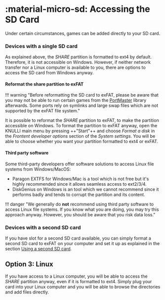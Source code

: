 # :material-micro-sd: Accessing the SD Card

Under certain circumstances, games can be added directly to your SD card.

### Devices with a single SD card

As explained above, the *SHARE* partition is formatted to ext4 by default. Therefore, it is not accessible on Windows. However, if neither network transfer nor a Linux computer is available to you, there are options to access the SD card from Windows anyway.

#### Reformat the share partition to exFAT

!!! warning "Before reformatting the SD card to exFAT, please be aware that you may not be able to run certain games from the [PortMaster](../../systems/portmaster) library afterwards. Some ports rely on symlinks and large swap files which are not supported by the exFAT file system."

It is possible to reformat the *SHARE* partition to exFAT, to make the partition accessible on Windows. To format the partition to exFAT anyway, open the KNULLI main menu by pressing ++"Start"++ and choose *Format a disk* in the *Frontent developer options* section of the *System settings*. You will be able to choose whether you want your partition formatted to ext4 or exFAT.

#### Third party software

Some third-party developers offer software solutions to access Linux file systems from Windows/MacOS:

* Paragon EXTFS for Windows/Mac is a tool which is not free but it's highly recommended since it allows seamless access to ext2/3/4.
* DiskGenius on Windows is an tool which we cannot recommend since it performs badly and tends to corrupt the partition and its content.

!!! danger "We generally do **not** recommend using third party software to access Linux file systems. If you know what you are doing, you may try this approach anyway. However, you should be aware that you risk data loss."

### Devices with a second SD card

If you have slot for a second SD card available, you can simply format a second SD card to exFAT on your computer and set it up as explained in the section [Using a second SD card](../second-sd-card).

## Option 3: Linux

If you have access to a Linux computer, you will be able to access the *SHARE* partition anyway, even if it is formatted to ext4. Simply plug your card into your Linux computer and you will be able to browse the directories and add files directly.
